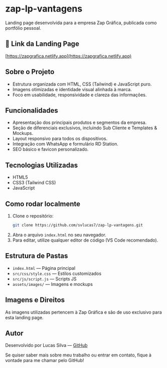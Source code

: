 
# zap-lp-vantagens

Landing page desenvolvida para a empresa Zap Gráfica, publicada como portfólio pessoal.

## 🔗 Link da Landing Page
[https://zapgrafica.netlify.app](https://zapgrafica.netlify.app)

## Sobre o Projeto
- Estrutura organizada com HTML, CSS (Tailwind) e JavaScript puro.
- Imagens otimizadas e identidade visual alinhada à marca.
- Foco em usabilidade, responsividade e clareza das informações.

## Funcionalidades
- Apresentação dos principais produtos e segmentos da empresa.
- Seção de diferenciais exclusivos, incluindo Sub Cliente e Templates & Mockups.
- Layout responsivo para todos os dispositivos.
- Integração com WhatsApp e formulário RD Station.
- SEO básico e favicon personalizado.

## Tecnologias Utilizadas
- HTML5
- CSS3 (Tailwind CSS)
- JavaScript

## Como rodar localmente
1. Clone o repositório:
	```bash
	git clone https://github.com/svlucas7/zap-lp-vantagens.git
	```
2. Abra o arquivo `index.html` no seu navegador.
3. Para editar, utilize qualquer editor de código (VS Code recomendado).

## Estrutura de Pastas
- `index.html` — Página principal
- `src/css/style.css` — Estilos customizados
- `src/js/script.js` — Scripts JS
- `assets/images/` — Imagens e mockups

## Imagens e Direitos
As imagens utilizadas pertencem à Zap Gráfica e são de uso exclusivo para esta landing page.

## Autor
Desenvolvido por Lucas Silva — [GitHub](https://github.com/svlucas7)

Se quiser saber mais sobre meu trabalho ou entrar em contato, fique à vontade para me chamar pelo GitHub!
